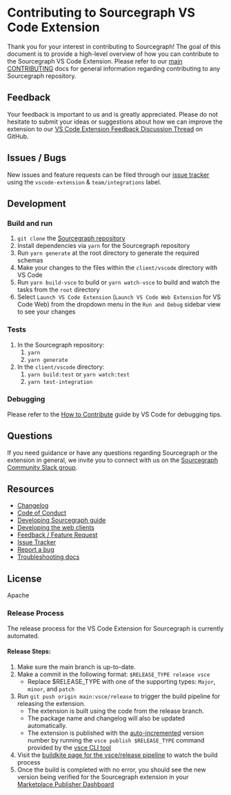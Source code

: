 # Contributing to Sourcegraph VS Code Extension

Thank you for your interest in contributing to Sourcegraph!
The goal of this document is to provide a high-level overview of how you can contribute to the Sourcegraph VS Code Extension.
Please refer to our [main CONTRIBUTING](https://github.com/sourcegraph/sourcegraph/blob/main/CONTRIBUTING.md) docs for general information regarding contributing to any Sourcegraph repository.

## Feedback

Your feedback is important to us and is greatly appreciated. Please do not hesitate to submit your ideas or suggestions about how we can improve the extension to our [VS Code Extension Feedback Discussion Thread](https://github.com/sourcegraph/sourcegraph/discussions/34821) on GitHub.

## Issues / Bugs

New issues and feature requests can be filed through our [issue tracker](https://github.com/sourcegraph/sourcegraph/issues/new?labels=team/integrations,vscode-extension&title=VSCode+Bug+report:+&projects=Integrations%20Project%20Board) using the `vscode-extension` & `team/integrations` label.

## Development

### Build and run

1. `git clone` the [Sourcegraph repository](https://github.com/sourcegraph/sourcegraph)
1. Install dependencies via `yarn` for the Sourcegraph repository
1. Run `yarn generate` at the root directory to generate the required schemas
1. Make your changes to the files within the `client/vscode` directory with VS Code
1. Run `yarn build-vsce` to build or `yarn watch-vsce` to build and watch the tasks from the `root` directory
1. Select `Launch VS Code Extension` (`Launch VS Code Web Extension` for VS Code Web) from the dropdown menu in the `Run and Debug` sidebar view to see your changes

### Tests

1. In the Sourcegraph repository:
   1. `yarn`
   2. `yarn generate`
2. In the `client/vscode` directory:
   1. `yarn build:test` or `yarn watch:test`
   2. `yarn test-integration`

### Debugging

Please refer to the [How to Contribute](https://github.com/microsoft/vscode/wiki/How-to-Contribute#debugging) guide by VS Code for debugging tips.

## Questions

If you need guidance or have any questions regarding Sourcegraph or the extension in general, we invite you to connect with us on the [Sourcegraph Community Slack group](https://about.sourcegraph.com/community).

## Resources

- [Changelog](https://marketplace.visualstudio.com/items/sourcegraph.sourcegraph/changelog)
- [Code of Conduct](https://handbook.sourcegraph.com/company-info-and-process/community/code_of_conduct/)
- [Developing Sourcegraph guide](https://docs.sourcegraph.com/dev)
- [Developing the web clients](https://docs.sourcegraph.com/dev/background-information/web)
- [Feedback / Feature Request](https://github.com/sourcegraph/sourcegraph/discussions/34821)
- [Issue Tracker](https://github.com/sourcegraph/sourcegraph/labels/vscode-extension)
- [Report a bug](https://github.com/sourcegraph/sourcegraph/issues/new?labels=team/integrations,vscode-extension&title=VSCode+Bug+report:+&projects=Integrations%20Project%20Board)
- [Troubleshooting docs](https://docs.sourcegraph.com/admin/how-to/troubleshoot-sg-extension#vs-code-extension)

## License

Apache

### Release Process

The release process for the VS Code Extension for Sourcegraph is currently automated.

#### Release Steps:

1. Make sure the main branch is up-to-date.
2. Make a commit in the following format: `$RELEASE_TYPE release vsce`
   - Replace $RELEASE_TYPE with one of the supporting types: `Major`, `minor`, and `patch`
3. Run `git push origin main:vsce/release` to trigger the build pipeline for releasing the extension.
   - The extension is built using the code from the release branch.
   - The package name and changelog will also be updated automatically.
   - The extension is published with the [auto-incremented](https://code.visualstudio.com/api/working-with-extensions/publishing-extension#autoincrementing-the-extension-version) version number by running the `vsce publish $RELEASE_TYPE` command provided by the [vsce CLI tool](https://code.visualstudio.com/api/working-with-extensions/publishing-extension#vsce)
4. Visit the [buildkite page for the vsce/release pipeline](https://buildkite.com/sourcegraph/sourcegraph/builds?branch=vsce%2Frelease) to watch the build process
5. Once the build is completed with no error, you should see the new version being verified for the Sourcegraph extension in your [Marketplace Publisher Dashboard](https://marketplace.visualstudio.com/manage/publishers)
